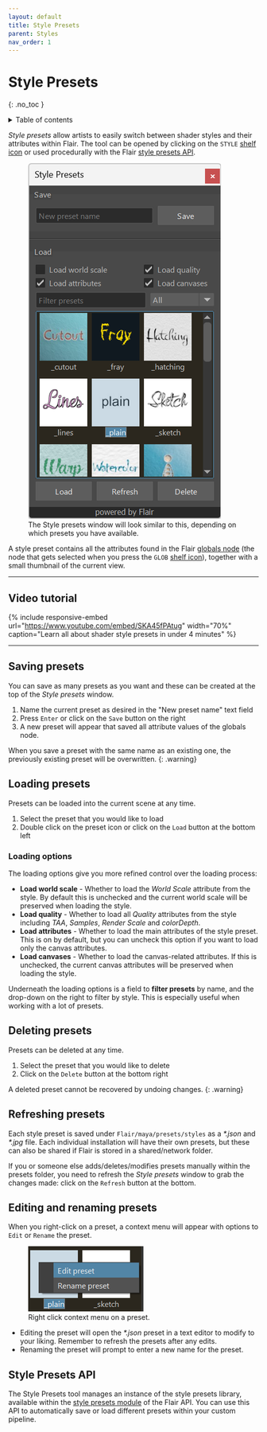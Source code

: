 ```yaml
---
layout: default
title: Style Presets
parent: Styles
nav_order: 1
---
```


# Style Presets
{: .no_toc }

<details close markdown="block">
  <summary>
    Table of contents
  </summary>
  {: .text-delta }
1. TOC
{:toc}
</details>

_Style presets_ allow artists to easily switch between shader styles and their attributes within Flair. The tool can be opened by clicking on the `STYLE` [shelf icon](/flair/getting-started/flair-shelf/) or used procedurally with the Flair [style presets API](#style-presets-api).

<figure class="aio-ui">
	<img src="/media/style-presets/presets.png" alt="Style presets window">
	<figcaption>The Style presets window will look similar to this, depending on which presets you have available.</figcaption>
</figure>

A style preset contains all the attributes found in the Flair [globals node](/flair/getting-started/globals/) (the node that gets selected when you press the `GLOB` [shelf icon](/flair/getting-started/flair-shelf/)), together with a small thumbnail of the current view.

---

## Video tutorial

{% include responsive-embed url="https://www.youtube.com/embed/SKA45fPAtug" width="70%" caption="Learn all about shader style presets in under 4 minutes" %}

---

## Saving presets
You can save as many presets as you want and these can be created at the top of the _Style presets_ window.
1. Name the current preset as desired in the "New preset name" text field
2. Press `Enter` or click on the `Save` button on the right
3. A new preset will appear that saved all attribute values of the globals node.

When you save a preset with the same name as an existing one, the previously existing preset will be overwritten.
{: .warning}


## Loading presets
Presets can be loaded into the current scene at any time.
1. Select the preset that you would like to load
2. Double click on the preset icon or click on the `Load` button at the bottom left

### Loading options
The loading options give you more refined control over the loading process:

* **Load world scale** - Whether to load the _World Scale_ attribute from the style. By default this is unchecked and the current world scale will be preserved when loading the style.
* **Load quality** -  Whether to load all _Quality_ attributes from the style including _TAA_, _Samples_, _Render Scale_ and _colorDepth_.
* **Load attributes** - Whether to load the main attributes of the style preset. This is on by default, but you can uncheck this option if you want to load only the canvas attributes.
* **Load canvases** - Whether to load the canvas-related attributes. If this is unchecked, the current canvas attributes will be preserved when loading the style.

Underneath the loading options is a field to **filter presets** by name, and the drop-down on the right to filter by style. This is especially useful when working with a lot of presets.

## Deleting presets
Presets can be deleted at any time.
1. Select the preset that you would like to delete
2. Click on the `Delete` button at the bottom right

 A deleted preset cannot be recovered by undoing changes.
 {: .warning}

## Refreshing presets
Each style preset is saved under `Flair/maya/presets/styles` as a _\*.json_ and _\*.jpg_ file. Each individual installation will have their own presets, but these can also be shared if Flair is stored in a shared/network folder.

If you or someone else adds/deletes/modifies presets manually within the presets folder, you need to refresh the _Style presets_ window to grab the changes made: click on the `Refresh` button at the bottom.

## Editing and renaming presets
When you right-click on a preset, a context menu will appear with options to `Edit` or `Rename` the preset.

<figure class="aio-ui aio-window">
	<img src="/media/style-presets/style-preset-right-click.png" alt="Right click context menu on a preset">
	<figcaption>Right click context menu on a preset.</figcaption>
</figure>

* Editing the preset will open the _\*.json_ preset in a text editor to modify to your liking. Remember to refresh the presets after any edits.
* Renaming the preset will prompt to enter a new name for the preset.

## Style Presets API

The Style Presets tool manages an instance of the style presets library, available within the [style presets module](/flair/api/style-presets/) of the Flair API. You can use this API to automatically save or load different presets within your custom pipeline.